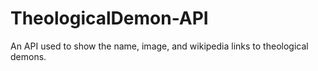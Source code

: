 # TheologicalDemon-API
An API used to show the name, image, and wikipedia links to theological demons. 
